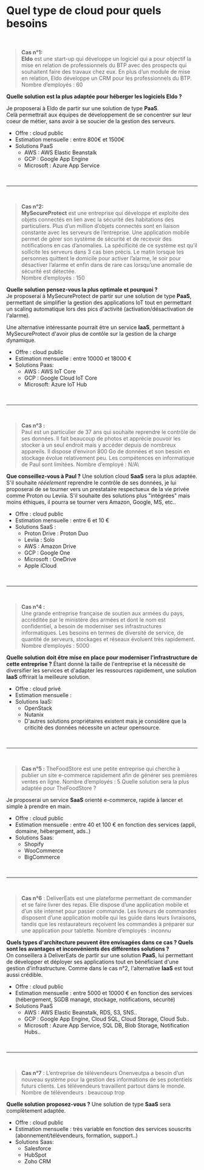 # Quel type de cloud pour quels besoins

&nbsp;

> **Cas n°1:**\
**Eldo** est une start-up qui développe un logiciel qui a pour
objectif la mise en relation de professionnels du BTP avec des prospects
qui souhaitent faire des travaux chez eux. En plus d’un module de mise
en relation, Eldo développe un CRM pour les professionnels du BTP.\
Nombre d’employés : 60

**Quelle solution est la plus adaptée pour héberger les logiciels Eldo ?**

Je proposerai à Eldo de partir sur une solution de type **PaaS**.\
Celà permettrait aux équipes de développement de se concentrer sur leur coeur de métier, sans avoir à se soucier de la gestion des serveurs.

- Offre : cloud public
- Estimation mensuelle : entre 800€ et 1500€
- Solutions PaaS
    - AWS : AWS Elastic Beanstalk
    - GCP : Google App Engine 
    - Microsoft : Azure App Service 

&nbsp;

---

&nbsp;

> **Cas n°2:**\
**MySecureProtect** est une entreprise qui développe et exploite
des objets connectés en lien avec la sécurité des habitations des
particuliers. Plus d’un million d’objets connectés sont en liaison
constante avec les serveurs de l’entreprise. Une application mobile
permet de gérer son système de sécurité et de recevoir des notifications
en cas d’anomalies. La spécificité de ce système est qu’il sollicite les
serveurs dans 3 cas bien précis. Le matin lorsque les personnes quittent
le domicile pour activer l’alarme, le soir pour désactiver l’alarme et enfin
dans de rare cas lorsqu’une anomalie de sécurité est détectée.\
Nombre d’employés : 150

**Quelle solution pensez-vous la plus optimale et pourquoi ?**\
Je proposerai à MySecureProtect de partir sur une solution de type **PaaS**, permettant de simplifier la gestion des applications IoT tout en permettant un scaling automatique lors des pics d'activité (activation/désactivation de l'alarme).

Une alternative intéressante pourrait être un service **IaaS**, permettant à MySecureProtect d'avoir plus de contôle sur la gestion de la charge dynamique.

- Offre : cloud public
- Estimation mensuelle : entre 10000 et 18000 €
- Solutions Paas:
    - AWS : AWS IoT Core
    - GCP : Google Cloud IoT Core
    - Microsoft: Azure IoT Hub

&nbsp;

---

&nbsp;

> **Cas n°3 :**\
Paul est un particulier de 37 ans qui souhaite reprendre le contrôle de ses données. Il fait beaucoup de photos et apprécie pouvoir les stocker à un seul endroit mais y accéder depuis de nombreux appareils. Il dispose d’environ 800 Go de données et son besoin en stockage évolue relativement peu. Les compétences en informatique de Paul sont limitées.
Nombre d’employé : N/A\

**Que conseillez-vous à Paul ?**
Une solution cloud **SaaS** sera la plus adaptée.
S'il souhaite *rééelement* reprendre le contrôle de ses données, je lui proposerai de se tourner vers un prestataire respectueux de la vie privée comme Proton ou Leviia.
S'il souhaite des solutions plus "intégrées" mais moins éthiques, il pourra se tourner vers Amazon, Google, MS, etc..

- Offre : cloud public
- Estimation mensuelle : entre 6 et 10 €
- Solutions SaaS :
    - Proton Drive : Proton Duo
    - Leviia : Solo
    - AWS : Amazon Drive
    - GCP : Google One
    - Microsoft : OneDrive
    - Apple iCloud

&nbsp;

---

&nbsp;

> **Cas n°4 :**\
Une grande entreprise française de soutien aux armées du pays, accréditée par le ministère des armées et dont le nom est confidentiel, a besoin de moderniser ses infrastructures informatiques.
Les besoins en termes de diversité de service, de quantité de serveurs, stockages et réseaux évoluent très rapidement.
Nombre d’employés : 5000

**Quelle solution doit être mise en place pour moderniser l’infrastructure de cette entreprise ?**
Étant donné la taille de l'entreprise et la nécessité de diversifier les services et d'adapter les ressources rapidement, une solution **IaaS** offrirait la meilleure solution.

- Offre : cloud privé
- Estimation mensuelle : 
- Solutions IaaS:
    - OpenStack
    - Nutanix
    - D'autres solutions propriétaires existent mais je considère que la criticité des données nécessite un acteur opensource.

&nbsp;

---

&nbsp;

> **Cas n°5 :** TheFoodStore est une petite entreprise qui cherche à publier
un site e-commerce rapidement afin de générer ses premières ventes en
ligne.
Nombre d’employés : 5
Quelle solution sera la plus adaptée pour TheFoodStore ?

Je proposerai un service **SaaS** orienté e-commerce, rapide à lancer et simple à prendre en main.

- Offre : cloud public
- Estimation mensuelle : entre 40 et 100 € en fonction des services (appli, domaine, hébergement, ads..)
- Solutions Saas:
    - Shopify
    - WooCommerce
    - BigCommerce

&nbsp;

---

&nbsp;

> **Cas n°6** :
DeliverEats est une plateforme permettant de commander et
se faire livrer des repas. Elle dispose d’une application mobile et d’un
site internet pour passer commande. Les livreurs de commandes
disposent d’une application mobile qui les guide dans leurs livraisons,
tandis que les restaurateurs reçoivent les commandes à préparer sur
une application pour tablette.
Nombre d’employés : inconnu

**Quels types d'architecture peuvent être envisagées dans ce cas ? Quels
sont les avantages et inconvénients des différentes solutions ?**\
On conseillera à DeliverEats de partir sur une solution **PaaS**, lui permettant de développer et déployer ses applications tout en bénéficiant d'une gestion d'infrastructure.
Comme dans le cas n°2, l'alternative **IaaS** est tout aussi crédible.

- Offre : cloud public
- Estimation mensuelle : entre 5000 et 10000 € en fonction des services (hébergement, SGDB managé, stockage, notifications, sécurité)
- Solutions PaaS
    - AWS : AWS Elastic Beanstalk, RDS, S3, SNS..
    - GCP : Google App Engine, Cloud SQL, Cloud Storage, Cloud Sub..
    - Microsoft : Azure App Service, SQL DB, Blob Storage, Notification Hubs..

&nbsp;

---

&nbsp;

> **Cas n°7** :
L’entreprise de télévendeurs Onenveutpa a besoin d’un nouveau système pour la gestion des informations de ses potentiels futurs clients. Les télévendeurs travaillent partout dans le monde.
Nombre de télévendeurs : beaucoup trop

**Quelle solution proposez-vous ?**
Une solution de type **SaaS** sera complètement adaptée.

- Offre : cloud public
- Estimation mensuelle : très variable en fonction des services souscrits (abonnement/télévendeurs, formation, support..)
- Solutions Saas:
    - Salesforce
    - HubSpot
    - Zoho CRM
